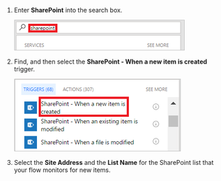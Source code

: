 1. Enter **SharePoint** into the search box.
   
    ![search for sharepoint triggers](../includes/media/modern-approvals/search-for-sharepoint.png)
2. Find, and then select the **SharePoint - When a new item is created** trigger.
   
    ![select sharepoint trigger](../includes/media/modern-approvals/select-sharepoint-new-item.png)
3. Select the **Site Address** and the **List Name** for the SharePoint list that your flow monitors for new items.

